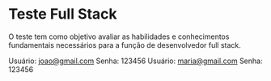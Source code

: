 # Teste Full Stack
 O teste tem como objetivo avaliar as habilidades e conhecimentos fundamentais necessários para a função de desenvolvedor full stack.

 Usuário: joao@gmail.com
 Senha: 123456
 Usuário: maria@gmail.com
 Senha: 123456
